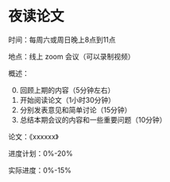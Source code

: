 # 夜读论文

时间：每周六或周日晚上8点到11点

地点：线上 zoom 会议（可以录制视频）

概述：

 0. 回顾上期的内容（5分钟左右）
 1. 开始阅读论文（1小时30分钟）
 2. 分别发表意见和简单讨论（15分钟）
 3. 总结本期会议的内容和一些重要问题（10分钟）
 
论文：《xxxxxx》

进度计划：0%-20%

实际进度：0%-15%
